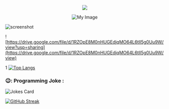 <p align="center">
  <img src="https://drive.google.com/file/d/1RZOpE8M0nHUGEdjqMO64L6tll5g0Uu9W/view, width="300"/>
</p>

<p align="center">
  <img src="[https://example.com/image.jpg](https://www.google.com/url?sa=i&url=https%3A%2F%2Fpixlr.com%2Ffr%2Fimage-generator%2F&psig=AOvVaw1n_NZ5eTgbyNTMWkjXet97&ust=1725701252633000&source=images&cd=vfe&opi=89978449&ved=0CBQQjRxqFwoTCKD01KKArogDFQAAAAAdAAAAABAE)" alt="My Image">
</p>

![screenshot](https://drive.google.com/file/d/1RZOpE8M0nHUGEdjqMO64L6tll5g0Uu9W/view)

![https://drive.google.com/file/d/1RZOpE8M0nHUGEdjqMO64L6tll5g0Uu9W/view?usp=sharing](https://drive.google.com/file/d/1RZOpE8M0nHUGEdjqMO64L6tll5g0Uu9W/view)

<!--
**oleksandr-kaledin/oleksandr-kaledin** is a ✨ _special_ ✨ repository because its `README.md` (this file) appears on your GitHub profile.

Here are some ideas to get you started:

- 🔭 I’m currently working on ...
- 🌱 I’m currently learning ...
- 👯 I’m looking to collaborate on ...
- 🤔 I’m looking for help with ...
- 💬 Ask me about ...
- 📫 How to reach me: ... 
- 😄 Pronouns: ...
- ⚡ Fun fact: ...

[I AM WORKING ON]
[LEARNING]
[MEDIUM]
[REACH ME]
[JOKE]
-->
1
[![Top Langs](https://github-readme-stats.vercel.app/api/top-langs/?username=oleksandr-kaledin&layout=donut)](https://github.com/anuraghazra/github-readme-stats)

### 😉: Programming Joke :
<!-- Markdown -->
![Jokes Card](https://readme-jokes.vercel.app/api)

[![GitHub Streak](https://streak-stats.demolab.com?user=oleksandr-kaledin&border_radius=16&date_format=M%20j%5B%2C%20Y%5D&exclude_days=Sun%2CSat&ring=35764B&fire=35764B&background=212830&sideLabels=EBEBEB&dates=9198A2&excludeDaysLabel=EBEBEB00&currStreakLabel=EBEBEB&currStreakNum=FFFFFF&border=3D444E&sideNums=FFFFFF&stroke=3D444E)](https://git.io/streak-stats)
